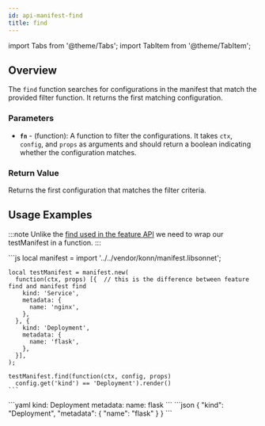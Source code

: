 ```yaml
---
id: api-manifest-find
title: find
---
```


import Tabs from '@theme/Tabs';
import TabItem from '@theme/TabItem';



## Overview
The `find` function searches for configurations in the manifest that match the provided filter function. It returns the first matching configuration.

### Parameters
- **`fn`** -  (function):  A function to filter the configurations. It takes `ctx`, `config`, and `props` as arguments and should return a boolean indicating whether the configuration matches.

### Return Value
Returns the first configuration that matches the filter criteria.

## Usage Examples

:::note
Unlike the [find used in the feature API](/api/feature/api-feature-find) we need to wrap our testManifest in a function.
:::


<Tabs>
  <TabItem value="jsonnet" label="Jsonnet" default>
    ```js
    local manifest = import '../../vendor/konn/manifest.libsonnet';

    local testManifest = manifest.new(
      function(ctx, props) [{  // this is the difference between feature find and manifest find
        kind: 'Service',
        metadata: {
          name: 'nginx',
        },
      }, {
        kind: 'Deployment',
        metadata: {
          name: 'flask',
        },
      }],
    );

    testManifest.find(function(ctx, config, props)
      config.get('kind') == 'Deployment').render()
    ``` 
  </TabItem>
  <TabItem value="yaml" label="YAML Output">
    ```yaml
    kind: Deployment
    metadata:
      name: flask
    ```
  </TabItem>
  <TabItem value="json" label="JSON Output">
    ```json
    {
       "kind": "Deployment",
       "metadata": {
          "name": "flask"
       }
    }
    ```
  </TabItem>
</Tabs>

